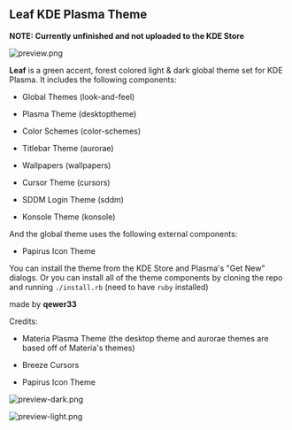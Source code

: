 ## Leaf KDE Plasma Theme

**NOTE: Currently unfinished and not uploaded to the KDE Store**

![preview.png](https://github.com/qewer33/leaf-kde/blob/main/preview.png?raw=true)

**Leaf** is a green accent, forest colored light & dark global theme set for KDE Plasma. It includes the following components:

- Global Themes (look-and-feel)

- Plasma Theme (desktoptheme)

- Color Schemes (color-schemes)

- Titlebar Theme (aurorae)

- Wallpapers (wallpapers)

- Cursor Theme (cursors)

- SDDM Login Theme (sddm)

- Konsole Theme (konsole)

And the global theme uses the following external components:

- Papirus Icon Theme

You can install the theme from the KDE Store and Plasma's "Get New" dialogs. Or you can install all of the theme components by cloning the repo and running `./install.rb` (need to have `ruby` installed)

made by **qewer33**

Credits:

- Materia Plasma Theme (the desktop theme and aurorae themes are based off of Materia's themes)

- Breeze Cursors

- Papirus Icon Theme

![preview-dark.png](https://github.com/qewer33/leaf-kde/blob/main/preview-dark.png?raw=true)

![preview-light.png](https://github.com/qewer33/leaf-kde/blob/main/preview-light.png?raw=true)
